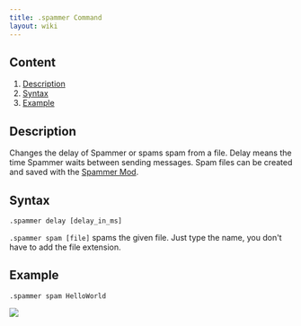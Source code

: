 ```yaml
---
title: .spammer Command
layout: wiki
---
```

## Content
  1. [Description](#description)
  2. [Syntax](#syntax)
  3. [Example](#example)

## Description
Changes the delay of Spammer or spams spam from a file. Delay means the time Spammer waits between sending messages. Spam files
can be created and saved with the [Spammer Mod]().

## Syntax
`.spammer delay [delay_in_ms]`

`.spammer spam [file]` spams the given file. Just type the name, you don't have to add the file extension.

## Example
`.spammer spam HelloWorld`

![](http://puu.sh/hKrOp/3de9802100.png)
